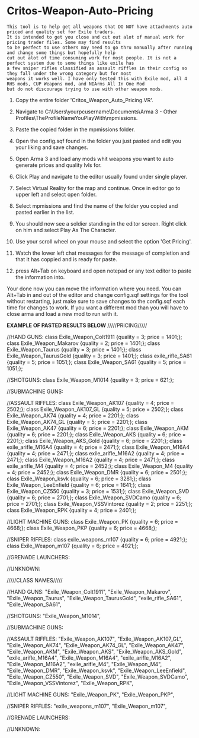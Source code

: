 # Critos-Weapon-Auto-Pricing
	This tool is to help get all weapons that DO NOT have attachments auto priced and quality set for Exile traders.
	It is intended to get you close and cut out alot of manual work for pricing trader files. Some may find results
	to be perfect to use others may need to go thru manually after running and change some things but hopefully help 
	cut out alot of time consuming work for most people. It is not a perfect system due to some things like exile has
	a few sniper rifles classified as assault riffles in their config so they fall under the wrong category but for most
	weapons it works well. I have only tested this with Exile mod, all 4 RHS mods, CUP Weapons mod, and NIArms All In One Mod
	but do not discourage trying to use with other weapon mods.

1. Copy the entire folder 'Critos_Weapon_Auto_Pricing.VR'.

2. Navigate to C:\Users\yourpcusername\Documents\Arma 3 - Other Profiles\TheProfileNameYouPlayWith\mpmissions.

3. Paste the copied folder in the mpmissions folder.

4. Open the config.sqf found in the folder you just pasted and edit you your liking and save changes.

5. Open Arma 3 and load any mods whit weapons you want to auto generate prices and quality lvls for.

6. Click Play and navigate to the editor usually found under single player.

7. Select Virtual Reality for the map and continue. Once in editor go to upper left and select open folder.

8. Select mpmissions and find the name of the folder you copied and pasted earlier in the list.

9. You should now see a soldier standing in the editor screen. Right click on him and select Play As The Character.

10. Use your scroll wheel on your mouse and select the option 'Get Pricing'.

11. Watch the lower left chat messages for the message of completion and that it has coppied and is ready for paste.

12. press Alt+Tab on keyboard and open notepad or any text editor to paste the information into.

Your done now you can move the information where you need. You can Alt+Tab in and out of the editor and change config.sqf
settings for the tool without restarting, just make sure to save changes to the config.sqf each time for changes to work.
If you want a different mod than you will have to close arma and load a new mod to run with it.

**************EXAMPLE OF PASTED RESULTS BELOW**************
/////PRICING/////

//HAND GUNS:
class Exile_Weapon_Colt1911                             {quality = 3; price = 1401;};
class Exile_Weapon_Makarov                              {quality = 2; price = 1401;};
class Exile_Weapon_Taurus                               {quality = 3; price = 1401;};
class Exile_Weapon_TaurusGold                           {quality = 3; price = 1401;};
class exile_rifle_SA61                                  {quality = 5; price = 1051;};
class Exile_Weapon_SA61                                 {quality = 5; price = 1051;};

//SHOTGUNS:
class Exile_Weapon_M1014                                {quality = 3; price = 621;};

//SUBMACHINE GUNS:

//ASSAULT RIFFLES:
class Exile_Weapon_AK107                                {quality = 4; price = 2502;};
class Exile_Weapon_AK107_GL                             {quality = 5; price = 2502;};
class Exile_Weapon_AK74                                 {quality = 4; price = 2201;};
class Exile_Weapon_AK74_GL                              {quality = 5; price = 2201;};
class Exile_Weapon_AK47                                 {quality = 6; price = 2201;};
class Exile_Weapon_AKM                                  {quality = 6; price = 2201;};
class Exile_Weapon_AKS                                  {quality = 6; price = 2201;};
class Exile_Weapon_AKS_Gold                             {quality = 6; price = 2201;};
class exile_arifle_M16A4                                {quality = 4; price = 2471;};
class Exile_Weapon_M16A4                                {quality = 4; price = 2471;};
class exile_arifle_M16A2                                {quality = 4; price = 2471;};
class Exile_Weapon_M16A2                                {quality = 4; price = 2471;};
class exile_arifle_M4                                   {quality = 4; price = 2452;};
class Exile_Weapon_M4                                   {quality = 4; price = 2452;};
class Exile_Weapon_DMR                                  {quality = 6; price = 2501;};
class Exile_Weapon_ksvk                                 {quality = 6; price = 3281;};
class Exile_Weapon_LeeEnfield                           {quality = 6; price = 1641;};
class Exile_Weapon_CZ550                                {quality = 3; price = 1531;};
class Exile_Weapon_SVD                                  {quality = 6; price = 2701;};
class Exile_Weapon_SVDCamo                              {quality = 6; price = 2701;};
class Exile_Weapon_VSSVintorez                          {quality = 2; price = 2251;};
class Exile_Weapon_RPK                                  {quality = 4; price = 2401;};

//LIGHT MACHINE GUNS:
class Exile_Weapon_PK                                   {quality = 6; price = 4668;};
class Exile_Weapon_PKP                                  {quality = 6; price = 4668;};

//SNIPER RIFFLES:
class exile_weapons_m107                                {quality = 6; price = 4921;};
class Exile_Weapon_m107                                 {quality = 6; price = 4921;};

//GRENADE LAUNCHERS:

//UNKNOWN:

/////CLASS NAMES/////

//HAND GUNS:
"Exile_Weapon_Colt1911",
"Exile_Weapon_Makarov",
"Exile_Weapon_Taurus",
"Exile_Weapon_TaurusGold",
"exile_rifle_SA61",
"Exile_Weapon_SA61",

//SHOTGUNS:
"Exile_Weapon_M1014",

//SUBMACHINE GUNS:

//ASSAULT RIFFLES:
"Exile_Weapon_AK107",
"Exile_Weapon_AK107_GL",
"Exile_Weapon_AK74",
"Exile_Weapon_AK74_GL",
"Exile_Weapon_AK47",
"Exile_Weapon_AKM",
"Exile_Weapon_AKS",
"Exile_Weapon_AKS_Gold",
"exile_arifle_M16A4",
"Exile_Weapon_M16A4",
"exile_arifle_M16A2",
"Exile_Weapon_M16A2",
"exile_arifle_M4",
"Exile_Weapon_M4",
"Exile_Weapon_DMR",
"Exile_Weapon_ksvk",
"Exile_Weapon_LeeEnfield",
"Exile_Weapon_CZ550",
"Exile_Weapon_SVD",
"Exile_Weapon_SVDCamo",
"Exile_Weapon_VSSVintorez",
"Exile_Weapon_RPK",

//LIGHT MACHINE GUNS:
"Exile_Weapon_PK",
"Exile_Weapon_PKP",

//SNIPER RIFFLES:
"exile_weapons_m107",
"Exile_Weapon_m107",

//GRENADE LAUNCHERS:

//UNKNOWN:

